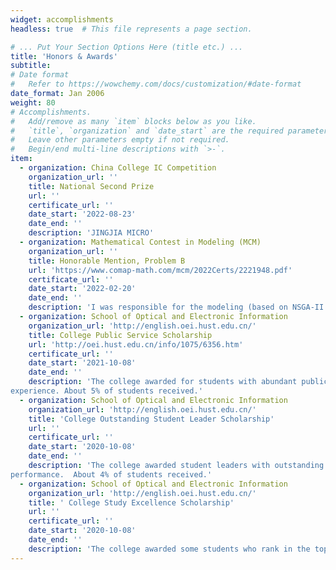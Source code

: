 ```yaml
---
widget: accomplishments
headless: true  # This file represents a page section.

# ... Put Your Section Options Here (title etc.) ...
title: 'Honors & Awards'
subtitle:
# Date format
#   Refer to https://wowchemy.com/docs/customization/#date-format
date_format: Jan 2006
weight: 80
# Accomplishments.
#   Add/remove as many `item` blocks below as you like.
#   `title`, `organization` and `date_start` are the required parameters.
#   Leave other parameters empty if not required.
#   Begin/end multi-line descriptions with `>-`.
item:
  - organization: China College IC Competition
    organization_url: ''
    title: National Second Prize
    url: ''
    certificate_url: ''
    date_start: '2022-08-23'
    date_end: ''
    description: 'JINGJIA MICRO'
  - organization: Mathematical Contest in Modeling (MCM)
    organization_url: ''
    title: Honorable Mention, Problem B
    url: 'https://www.comap-math.com/mcm/2022Certs/2221948.pdf'
    certificate_url: ''
    date_start: '2022-02-20'
    date_end: ''
    description: 'I was responsible for the modeling (based on NSGA-II algorithm) and all the programming work.'
  - organization: School of Optical and Electronic Information
    organization_url: 'http://english.oei.hust.edu.cn/'
    title: College Public Service Scholarship
    url: 'http://oei.hust.edu.cn/info/1075/6356.htm'
    certificate_url: ''
    date_start: '2021-10-08'
    date_end: ''
    description: 'The college awarded for students with abundant public service
experience. About 5% of students received.'
  - organization: School of Optical and Electronic Information
    organization_url: 'http://english.oei.hust.edu.cn/'
    title: 'College Outstanding Student Leader Scholarship'
    url: ''
    certificate_url: ''
    date_start: '2020-10-08'
    date_end: ''
    description: 'The college awarded student leaders with outstanding
performance.  About 4% of students received.'
  - organization: School of Optical and Electronic Information
    organization_url: 'http://english.oei.hust.edu.cn/'
    title: ' College Study Excellence Scholarship'
    url: ''
    certificate_url: ''
    date_start: '2020-10-08'
    date_end: ''
    description: 'The college awarded some students who rank in the top 25%.'
---
```

